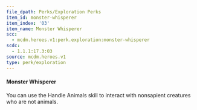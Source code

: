 ```yaml
---
file_dpath: Perks/Exploration Perks
item_id: monster-whisperer
item_index: '03'
item_name: Monster Whisperer
scc:
  - mcdm.heroes.v1:perk.exploration:monster-whisperer
scdc:
  - 1.1.1:17.3:03
source: mcdm.heroes.v1
type: perk/exploration
---
```


#### Monster Whisperer

You can use the Handle Animals skill to interact with nonsapient creatures who are not animals.
